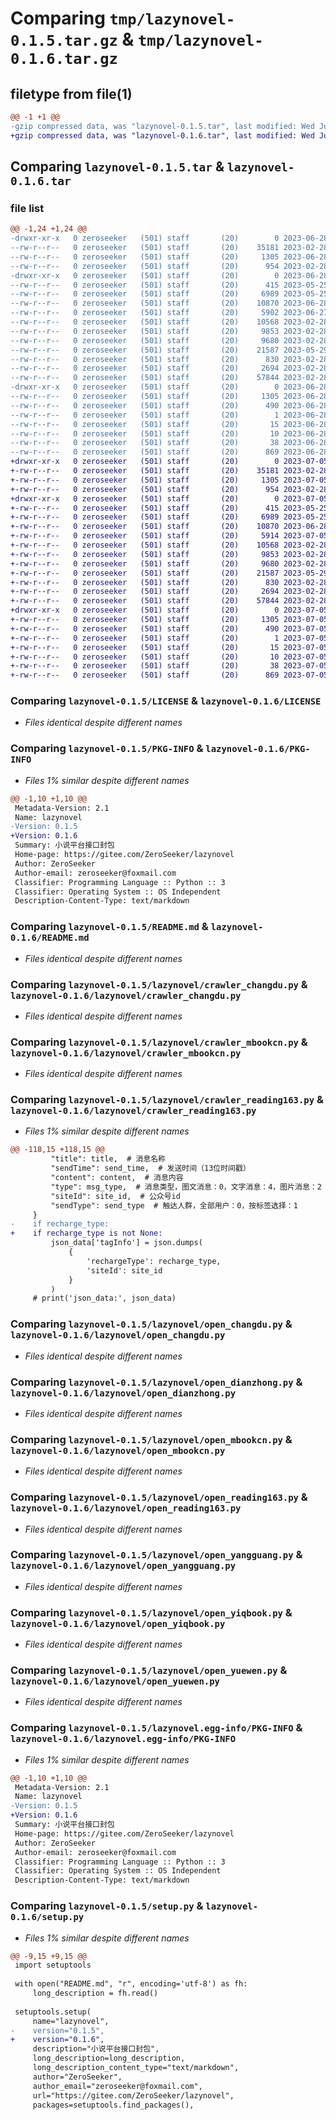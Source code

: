 # Comparing `tmp/lazynovel-0.1.5.tar.gz` & `tmp/lazynovel-0.1.6.tar.gz`

## filetype from file(1)

```diff
@@ -1 +1 @@
-gzip compressed data, was "lazynovel-0.1.5.tar", last modified: Wed Jun 28 07:20:07 2023, max compression
+gzip compressed data, was "lazynovel-0.1.6.tar", last modified: Wed Jul  5 07:10:21 2023, max compression
```

## Comparing `lazynovel-0.1.5.tar` & `lazynovel-0.1.6.tar`

### file list

```diff
@@ -1,24 +1,24 @@
-drwxr-xr-x   0 zeroseeker   (501) staff       (20)        0 2023-06-28 07:20:07.651406 lazynovel-0.1.5/
--rw-r--r--   0 zeroseeker   (501) staff       (20)    35181 2023-02-28 06:27:15.000000 lazynovel-0.1.5/LICENSE
--rw-r--r--   0 zeroseeker   (501) staff       (20)     1305 2023-06-28 07:20:07.651290 lazynovel-0.1.5/PKG-INFO
--rw-r--r--   0 zeroseeker   (501) staff       (20)      954 2023-02-28 06:27:15.000000 lazynovel-0.1.5/README.md
-drwxr-xr-x   0 zeroseeker   (501) staff       (20)        0 2023-06-28 07:20:07.650371 lazynovel-0.1.5/lazynovel/
--rw-r--r--   0 zeroseeker   (501) staff       (20)      415 2023-05-25 10:17:10.000000 lazynovel-0.1.5/lazynovel/__init__.py
--rw-r--r--   0 zeroseeker   (501) staff       (20)     6989 2023-05-25 08:04:09.000000 lazynovel-0.1.5/lazynovel/crawler_changdu.py
--rw-r--r--   0 zeroseeker   (501) staff       (20)    10870 2023-06-28 07:17:21.000000 lazynovel-0.1.5/lazynovel/crawler_mbookcn.py
--rw-r--r--   0 zeroseeker   (501) staff       (20)     5902 2023-06-27 08:25:54.000000 lazynovel-0.1.5/lazynovel/crawler_reading163.py
--rw-r--r--   0 zeroseeker   (501) staff       (20)    10568 2023-02-28 06:27:15.000000 lazynovel-0.1.5/lazynovel/open_changdu.py
--rw-r--r--   0 zeroseeker   (501) staff       (20)     9853 2023-02-28 06:27:15.000000 lazynovel-0.1.5/lazynovel/open_dianzhong.py
--rw-r--r--   0 zeroseeker   (501) staff       (20)     9680 2023-02-28 06:27:15.000000 lazynovel-0.1.5/lazynovel/open_mbookcn.py
--rw-r--r--   0 zeroseeker   (501) staff       (20)    21587 2023-05-29 10:32:37.000000 lazynovel-0.1.5/lazynovel/open_reading163.py
--rw-r--r--   0 zeroseeker   (501) staff       (20)      830 2023-02-28 06:27:15.000000 lazynovel-0.1.5/lazynovel/open_yangguang.py
--rw-r--r--   0 zeroseeker   (501) staff       (20)     2694 2023-02-28 06:27:15.000000 lazynovel-0.1.5/lazynovel/open_yiqbook.py
--rw-r--r--   0 zeroseeker   (501) staff       (20)    57844 2023-02-28 06:27:15.000000 lazynovel-0.1.5/lazynovel/open_yuewen.py
-drwxr-xr-x   0 zeroseeker   (501) staff       (20)        0 2023-06-28 07:20:07.651120 lazynovel-0.1.5/lazynovel.egg-info/
--rw-r--r--   0 zeroseeker   (501) staff       (20)     1305 2023-06-28 07:20:07.000000 lazynovel-0.1.5/lazynovel.egg-info/PKG-INFO
--rw-r--r--   0 zeroseeker   (501) staff       (20)      490 2023-06-28 07:20:07.000000 lazynovel-0.1.5/lazynovel.egg-info/SOURCES.txt
--rw-r--r--   0 zeroseeker   (501) staff       (20)        1 2023-06-28 07:20:07.000000 lazynovel-0.1.5/lazynovel.egg-info/dependency_links.txt
--rw-r--r--   0 zeroseeker   (501) staff       (20)       15 2023-06-28 07:20:07.000000 lazynovel-0.1.5/lazynovel.egg-info/requires.txt
--rw-r--r--   0 zeroseeker   (501) staff       (20)       10 2023-06-28 07:20:07.000000 lazynovel-0.1.5/lazynovel.egg-info/top_level.txt
--rw-r--r--   0 zeroseeker   (501) staff       (20)       38 2023-06-28 07:20:07.651450 lazynovel-0.1.5/setup.cfg
--rw-r--r--   0 zeroseeker   (501) staff       (20)      869 2023-06-28 07:17:21.000000 lazynovel-0.1.5/setup.py
+drwxr-xr-x   0 zeroseeker   (501) staff       (20)        0 2023-07-05 07:10:21.238778 lazynovel-0.1.6/
+-rw-r--r--   0 zeroseeker   (501) staff       (20)    35181 2023-02-28 06:27:15.000000 lazynovel-0.1.6/LICENSE
+-rw-r--r--   0 zeroseeker   (501) staff       (20)     1305 2023-07-05 07:10:21.238650 lazynovel-0.1.6/PKG-INFO
+-rw-r--r--   0 zeroseeker   (501) staff       (20)      954 2023-02-28 06:27:15.000000 lazynovel-0.1.6/README.md
+drwxr-xr-x   0 zeroseeker   (501) staff       (20)        0 2023-07-05 07:10:21.237645 lazynovel-0.1.6/lazynovel/
+-rw-r--r--   0 zeroseeker   (501) staff       (20)      415 2023-05-25 10:17:10.000000 lazynovel-0.1.6/lazynovel/__init__.py
+-rw-r--r--   0 zeroseeker   (501) staff       (20)     6989 2023-05-25 08:04:09.000000 lazynovel-0.1.6/lazynovel/crawler_changdu.py
+-rw-r--r--   0 zeroseeker   (501) staff       (20)    10870 2023-06-28 07:17:21.000000 lazynovel-0.1.6/lazynovel/crawler_mbookcn.py
+-rw-r--r--   0 zeroseeker   (501) staff       (20)     5914 2023-07-05 07:09:26.000000 lazynovel-0.1.6/lazynovel/crawler_reading163.py
+-rw-r--r--   0 zeroseeker   (501) staff       (20)    10568 2023-02-28 06:27:15.000000 lazynovel-0.1.6/lazynovel/open_changdu.py
+-rw-r--r--   0 zeroseeker   (501) staff       (20)     9853 2023-02-28 06:27:15.000000 lazynovel-0.1.6/lazynovel/open_dianzhong.py
+-rw-r--r--   0 zeroseeker   (501) staff       (20)     9680 2023-02-28 06:27:15.000000 lazynovel-0.1.6/lazynovel/open_mbookcn.py
+-rw-r--r--   0 zeroseeker   (501) staff       (20)    21587 2023-05-29 10:32:37.000000 lazynovel-0.1.6/lazynovel/open_reading163.py
+-rw-r--r--   0 zeroseeker   (501) staff       (20)      830 2023-02-28 06:27:15.000000 lazynovel-0.1.6/lazynovel/open_yangguang.py
+-rw-r--r--   0 zeroseeker   (501) staff       (20)     2694 2023-02-28 06:27:15.000000 lazynovel-0.1.6/lazynovel/open_yiqbook.py
+-rw-r--r--   0 zeroseeker   (501) staff       (20)    57844 2023-02-28 06:27:15.000000 lazynovel-0.1.6/lazynovel/open_yuewen.py
+drwxr-xr-x   0 zeroseeker   (501) staff       (20)        0 2023-07-05 07:10:21.238435 lazynovel-0.1.6/lazynovel.egg-info/
+-rw-r--r--   0 zeroseeker   (501) staff       (20)     1305 2023-07-05 07:10:21.000000 lazynovel-0.1.6/lazynovel.egg-info/PKG-INFO
+-rw-r--r--   0 zeroseeker   (501) staff       (20)      490 2023-07-05 07:10:21.000000 lazynovel-0.1.6/lazynovel.egg-info/SOURCES.txt
+-rw-r--r--   0 zeroseeker   (501) staff       (20)        1 2023-07-05 07:10:21.000000 lazynovel-0.1.6/lazynovel.egg-info/dependency_links.txt
+-rw-r--r--   0 zeroseeker   (501) staff       (20)       15 2023-07-05 07:10:21.000000 lazynovel-0.1.6/lazynovel.egg-info/requires.txt
+-rw-r--r--   0 zeroseeker   (501) staff       (20)       10 2023-07-05 07:10:21.000000 lazynovel-0.1.6/lazynovel.egg-info/top_level.txt
+-rw-r--r--   0 zeroseeker   (501) staff       (20)       38 2023-07-05 07:10:21.238825 lazynovel-0.1.6/setup.cfg
+-rw-r--r--   0 zeroseeker   (501) staff       (20)      869 2023-07-05 07:09:51.000000 lazynovel-0.1.6/setup.py
```

### Comparing `lazynovel-0.1.5/LICENSE` & `lazynovel-0.1.6/LICENSE`

 * *Files identical despite different names*

### Comparing `lazynovel-0.1.5/PKG-INFO` & `lazynovel-0.1.6/PKG-INFO`

 * *Files 1% similar despite different names*

```diff
@@ -1,10 +1,10 @@
 Metadata-Version: 2.1
 Name: lazynovel
-Version: 0.1.5
+Version: 0.1.6
 Summary: 小说平台接口封包
 Home-page: https://gitee.com/ZeroSeeker/lazynovel
 Author: ZeroSeeker
 Author-email: zeroseeker@foxmail.com
 Classifier: Programming Language :: Python :: 3
 Classifier: Operating System :: OS Independent
 Description-Content-Type: text/markdown
```

### Comparing `lazynovel-0.1.5/README.md` & `lazynovel-0.1.6/README.md`

 * *Files identical despite different names*

### Comparing `lazynovel-0.1.5/lazynovel/crawler_changdu.py` & `lazynovel-0.1.6/lazynovel/crawler_changdu.py`

 * *Files identical despite different names*

### Comparing `lazynovel-0.1.5/lazynovel/crawler_mbookcn.py` & `lazynovel-0.1.6/lazynovel/crawler_mbookcn.py`

 * *Files identical despite different names*

### Comparing `lazynovel-0.1.5/lazynovel/crawler_reading163.py` & `lazynovel-0.1.6/lazynovel/crawler_reading163.py`

 * *Files 1% similar despite different names*

```diff
@@ -118,15 +118,15 @@
         "title": title,  # 消息名称
         "sendTime": send_time,  # 发送时间（13位时间戳）
         "content": content,  # 消息内容
         "type": msg_type,  # 消息类型，图文消息：0，文字消息：4，图片消息：2
         "siteId": site_id,  # 公众号id
         "sendType": send_type  # 触达人群，全部用户：0，按标签选择：1
     }
-    if recharge_type:
+    if recharge_type is not None:
         json_data['tagInfo'] = json.dumps(
             {
                 'rechargeType': recharge_type,
                 'siteId': site_id
             }
         )
     # print('json_data:', json_data)
```

### Comparing `lazynovel-0.1.5/lazynovel/open_changdu.py` & `lazynovel-0.1.6/lazynovel/open_changdu.py`

 * *Files identical despite different names*

### Comparing `lazynovel-0.1.5/lazynovel/open_dianzhong.py` & `lazynovel-0.1.6/lazynovel/open_dianzhong.py`

 * *Files identical despite different names*

### Comparing `lazynovel-0.1.5/lazynovel/open_mbookcn.py` & `lazynovel-0.1.6/lazynovel/open_mbookcn.py`

 * *Files identical despite different names*

### Comparing `lazynovel-0.1.5/lazynovel/open_reading163.py` & `lazynovel-0.1.6/lazynovel/open_reading163.py`

 * *Files identical despite different names*

### Comparing `lazynovel-0.1.5/lazynovel/open_yangguang.py` & `lazynovel-0.1.6/lazynovel/open_yangguang.py`

 * *Files identical despite different names*

### Comparing `lazynovel-0.1.5/lazynovel/open_yiqbook.py` & `lazynovel-0.1.6/lazynovel/open_yiqbook.py`

 * *Files identical despite different names*

### Comparing `lazynovel-0.1.5/lazynovel/open_yuewen.py` & `lazynovel-0.1.6/lazynovel/open_yuewen.py`

 * *Files identical despite different names*

### Comparing `lazynovel-0.1.5/lazynovel.egg-info/PKG-INFO` & `lazynovel-0.1.6/lazynovel.egg-info/PKG-INFO`

 * *Files 1% similar despite different names*

```diff
@@ -1,10 +1,10 @@
 Metadata-Version: 2.1
 Name: lazynovel
-Version: 0.1.5
+Version: 0.1.6
 Summary: 小说平台接口封包
 Home-page: https://gitee.com/ZeroSeeker/lazynovel
 Author: ZeroSeeker
 Author-email: zeroseeker@foxmail.com
 Classifier: Programming Language :: Python :: 3
 Classifier: Operating System :: OS Independent
 Description-Content-Type: text/markdown
```

### Comparing `lazynovel-0.1.5/setup.py` & `lazynovel-0.1.6/setup.py`

 * *Files 1% similar despite different names*

```diff
@@ -9,15 +9,15 @@
 import setuptools
 
 with open("README.md", "r", encoding='utf-8') as fh:
     long_description = fh.read()
 
 setuptools.setup(
     name="lazynovel",
-    version="0.1.5",
+    version="0.1.6",
     description="小说平台接口封包",
     long_description=long_description,
     long_description_content_type="text/markdown",
     author="ZeroSeeker",
     author_email="zeroseeker@foxmail.com",
     url="https://gitee.com/ZeroSeeker/lazynovel",
     packages=setuptools.find_packages(),
```

